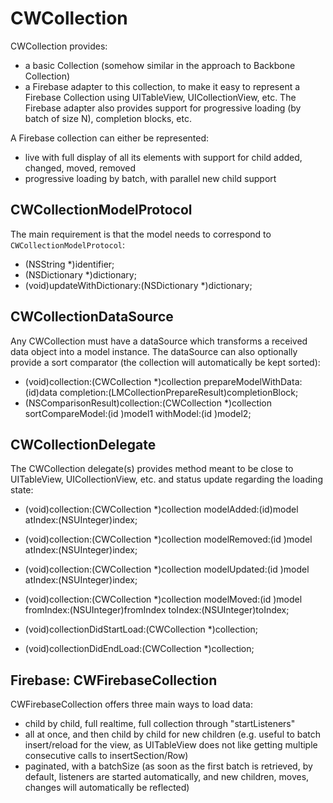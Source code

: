 CWCollection
============

CWCollection provides:
- a basic Collection (somehow similar in the approach to Backbone Collection)
- a Firebase adapter to this collection, to make it easy to represent a Firebase Collection using UITableView, UICollectionView, etc. The Firebase adapter also provides support for progressive loading (by batch of size N), completion blocks, etc.

A Firebase collection can either be represented:
- live with full display of all its elements with support for child added, changed, moved, removed
- progressive loading by batch, with parallel new child support

CWCollectionModelProtocol
--

The main requirement is that the model needs to correspond to `CWCollectionModelProtocol`:
  
  - (NSString *)identifier;
  - (NSDictionary *)dictionary;
  - (void)updateWithDictionary:(NSDictionary *)dictionary;

CWCollectionDataSource
--

Any CWCollection must have a dataSource which transforms a received data object into a model instance. The dataSource can also optionally provide a sort comparator (the collection will automatically be kept sorted):

  - (void)collection:(CWCollection *)collection prepareModelWithData:(id)data completion:(LMCollectionPrepareResult)completionBlock;
  - (NSComparisonResult)collection:(CWCollection *)collection sortCompareModel:(id <CWCollectionModelProtocol>)model1 withModel:(id <CWCollectionModelProtocol>)model2;

CWCollectionDelegate
--

The CWCollection delegate(s) provides method meant to be close to UITableView, UICollectionView, etc. and status update regarding the loading state:

  - (void)collection:(CWCollection *)collection modelAdded:(id<CWCollectionModelProtocol>)model atIndex:(NSUInteger)index;
  - (void)collection:(CWCollection *)collection modelRemoved:(id <CWCollectionModelProtocol>)model atIndex:(NSUInteger)index;
  - (void)collection:(CWCollection *)collection modelUpdated:(id <CWCollectionModelProtocol>)model atIndex:(NSUInteger)index;
  - (void)collection:(CWCollection *)collection modelMoved:(id <CWCollectionModelProtocol>)model fromIndex:(NSUInteger)fromIndex toIndex:(NSUInteger)toIndex;
  
  - (void)collectionDidStartLoad:(CWCollection *)collection;
  - (void)collectionDidEndLoad:(CWCollection *)collection;

Firebase: CWFirebaseCollection
--

CWFirebaseCollection offers three main ways to load data:
  - child by child, full realtime, full collection through "startListeners"
  - all at once, and then child by child for new children (e.g. useful to batch insert/reload for the view, as UITableView does not like getting multiple consecutive calls to insertSection/Row)
  - paginated, with a batchSize (as soon as the first batch is retrieved, by default, listeners are started automatically, and new children, moves, changes will automatically be reflected)

